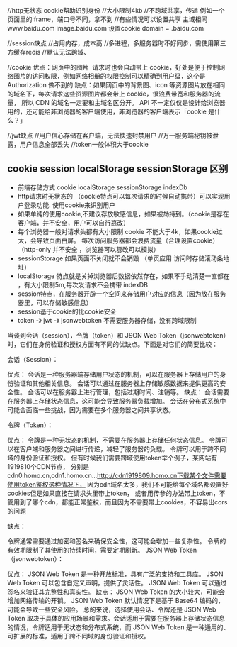 //http无状态 cookie帮助识别身份 
//大小限制4kb
//不跨域共享，传递 例如一个页面里的iframe，端口号不同，拿不到
//有些情况可以设置共享 主域相同www.baidu.com image.baidu.com  设置cookie domain = .baidu.com

//session缺点
//占用内存，成本高
//多进程，多服务器时不好同步，需使用第三方缓存redis
//默认无法跨域、

//cookie
优点：网页中的图片 <img /> 请求时也会自动带上 cookie，好处是便于控制网络图片的访问权限，例如网络相册的权限控制可以精确到用户级，这个是 Authorization 做不到的
缺点：如果网页中的背景图、icon 等资源图片放在相同的域名下，每次请求这些资源图片都会带上 cookie，很浪费带宽和服务器的流量， 所以 CDN 的域名一定要和主域名区分开。
API 不一定仅仅是设计给浏览器用的，还可能给非浏览器的客户端使用，非浏览器的客户端表示「cookie 是什么？」

//jwt缺点
//用户信心存储在客户端，无法快速封禁用户
//万一服务端秘钥被泄露，用户信息全部丢失
//token一般体积大于cookie

## cookie session localStorage sessionStorage 区别
- 前端存储方式 cookie localStorage sessionStorage indexDb
- http请求时无状态的 （cookie特点可以每次请求的时候自动携带）可以实现用户登录功能. 使用cookie来识别用户
- 如果单纯的使用cookie,不建议存放敏感信息，如果被劫持到。（cookie是存在客户端，并不安全，用户可以自行篡改）
- 每个浏览器一般对请求头都有大小限制 cookie 不能大于4k，如果cookie过大，会导致页面白屏。 每次访问服务器都会浪费流量（合理设置cookie）  （http-only 并不安全 ，浏览器可以篡改可以模拟）
- sessionStorage 如果页面不关闭就不会销毁 （单页应用 访问时存储滚动条地址）
- localStorage 特点就是关掉浏览器后数据依然存在，如果不手动清楚一直都在 ，有大小限制5m,每次发请求不会携带  indexDB
- session特点，在服务器开辟一个空间来存储用户对应的信息（因为放在服务器里，可以存储敏感信息）
- session基于cookie的比cookie安全
- token -》 jwt -》 jsonwebtoken 不需要服务器存储，没有跨域限制

当谈到会话（session），令牌（token）和 JSON Web Token（jsonwebtoken）时，它们在身份验证和授权方面有不同的优缺点。下面是对它们的简要比较：

会话（Session）：

优点：
会话是一种服务器端存储用户状态的机制，可以在服务器上存储用户的身份验证和其他相关信息。
会话可以通过在服务器上存储敏感数据来提供更高的安全性。
会话可以在服务器上进行管理，包括过期时间、注销等。
缺点：
会话需要在服务器上存储状态信息，这可能会导致服务器负载增加。
会话在分布式系统中可能会面临一些挑战，因为需要在多个服务器之间共享状态。

令牌（Token）：

优点：
令牌是一种无状态的机制，不需要在服务器上存储任何状态信息。
令牌可以在客户端和服务器之间进行传递，减轻了服务器的负载。
令牌可以用于跨不同域的身份验证和授权。
但有时候我们需要跨域使用token举个例子，某网站有1919810个CDN节点，
分别是cdn0.homo.cn,cdn1.homo.cn...http://cdn1919809.homo.cn下载某个文件需要使用token鉴权这种情况下，
因为cdn域名太多，我们不可能给每个域名都设置好cookies但是如果直接在请求头里带上token，
或者用传参的办法带上token，不管用到了哪个cdn，都能正常鉴权，而且因为不需要带上cookies，不容易出cors的问题

缺点：

令牌通常需要通过加密和签名来确保安全性，这可能会增加一些复杂性。
令牌的有效期限制了其使用的持续时间，需要定期刷新。
JSON Web Token（jsonwebtoken）：

优点：
JSON Web Token 是一种开放标准，具有广泛的支持和工具库。
JSON Web Token 可以包含自定义声明，提供了灵活性。
JSON Web Token 可以通过签名来验证其完整性和真实性。
缺点：
JSON Web Token 的大小较大，可能会增加网络传输的开销。
JSON Web Token 默认情况下是基于 Base64 编码的，可能会导致一些安全风险。
总的来说，选择使用会话、令牌还是 JSON Web Token 取决于具体的应用场景和需求。会话适用于需要在服务器上存储状态信息的情况，令牌适用于无状态和分布式系统，而 JSON Web Token 是一种通用的、可扩展的标准，适用于跨不同域的身份验证和授权。